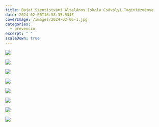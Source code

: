 ```yaml
---
title: Bajai Szentistváni Általános Iskola Csávolyi Tagintézménye
date: 2024-02-06T16:58:35.534Z
coverImage: /images/2024-02-06-1.jpg
categories:
  - prevencio
excerpt: " "
scaleDown: true
---
```

![](/images/2024-02-06-2.jpg)

![](/images/2024-02-06-4.jpg)

![](/images/2024-02-06-5.jpg)

![](/images/2024-02-06-7.jpg)

![](/images/2024-02-06-6.jpg)

![](/images/2024-02-06-8.jpg)

![](/images/2024-02-06-9.jpg)

![](/images/2024-02-06-10.jpg)
